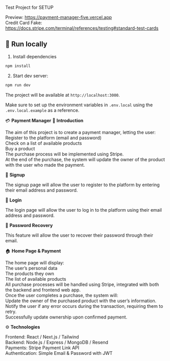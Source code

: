 Test Project for SETUP

Preview: https://payment-manager-five.vercel.app  
Credit Card Fake: https://docs.stripe.com/terminal/references/testing#standard-test-cards

## 🚀 Run locally

1. Install dependencies
  ```bash
  npm install
  ```

2. Start dev server:
  ```bash
  npm run dev
  ```

The project will be available at `http://localhost:3000`.

Make sure to set up the environment variables in `.env.local` using the `.env.local.example` as a reference.



💳 **Payment Manager**
🧩 **Introduction**

The aim of this project is to create a payment manager, letting the user:  
Register to the platform (email and password)  
Check on a list of available products  
Buy a product  
The purchase process will be implemented using Stripe.  
At the end of the purchase, the system will update the owner of the product with the user who made the payment.  

📝 **Signup**

The signup page will allow the user to register to the platform by entering their email address and password.

🔐 **Login**

The login page will allow the user to log in to the platform using their email address and password.

🔄 **Password Recovery**

This feature will allow the user to recover their password through their email.

🏠 **Home Page & Payment**

The home page will display:  
The user’s personal data  
The products they own  
The list of available products  
All purchase processes will be handled using Stripe, integrated with both the backend and frontend web app.  
Once the user completes a purchase, the system will:  
Update the owner of the purchased product with the user’s information.  
Notify the user if any error occurs during the transaction, requiring them to retry.  
Successfully update ownership upon confirmed payment.  

⚙️ **Technologies**

Frontend: React / Next.js / Tailwind  
Backend: Node.js / Express / MongoDB / Resend  
Payments: Stripe Payment Link API  
Authentication: Simple Email & Password with JWT
